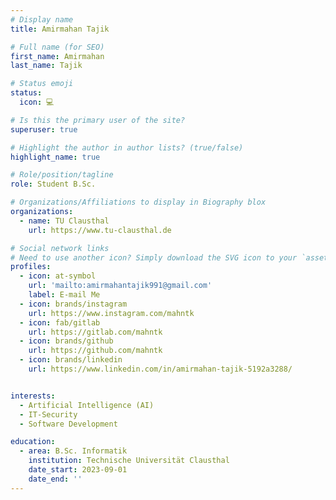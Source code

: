 ```yaml
---
# Display name
title: Amirmahan Tajik

# Full name (for SEO)
first_name: Amirmahan 
last_name: Tajik

# Status emoji
status:
  icon: 💻

# Is this the primary user of the site?
superuser: true

# Highlight the author in author lists? (true/false)
highlight_name: true

# Role/position/tagline
role: Student B.Sc.

# Organizations/Affiliations to display in Biography blox
organizations:
  - name: TU Clausthal
    url: https://www.tu-clausthal.de

# Social network links
# Need to use another icon? Simply download the SVG icon to your `assets/media/icons/` folder.
profiles:
  - icon: at-symbol
    url: 'mailto:amirmahantajik991@gmail.com'
    label: E-mail Me
  - icon: brands/instagram
    url: https://www.instagram.com/mahntk
  - icon: fab/gitlab
    url: https://gitlab.com/mahntk
  - icon: brands/github
    url: https://github.com/mahntk
  - icon: brands/linkedin
    url: https://www.linkedin.com/in/amirmahan-tajik-5192a3288/


interests:
  - Artificial Intelligence (AI)
  - IT-Security
  - Software Development

education:
  - area: B.Sc. Informatik
    institution: Technische Universität Clausthal
    date_start: 2023-09-01
    date_end: ''
---
```

